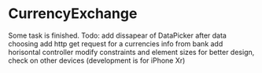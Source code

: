 # CurrencyExchange
Some task is finished.
Todo:
add dissapear of DataPicker after data choosing
add http get request for a currencies info from bank
add horisontal controller
modify constraints and element sizes for better design, check on other devices (development is for iPhone Xr)
